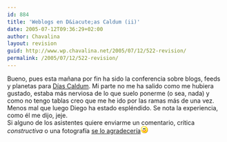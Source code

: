 ```yaml
---
id: 884
title: 'Weblogs en D&iacute;as Caldum (ii)'
date: 2005-07-12T09:36:29+02:00
author: Chavalina
layout: revision
guid: http://www.wp.chavalina.net/2005/07/12/522-revision/
permalink: /2005/07/12/522-revision/
---
```

Bueno, pues esta ma&ntilde;ana por fin ha sido la conferencia sobre blogs, feeds y planetas para <a href="http://diascaldum.um.es" target="_blank">D&iacute;as Caldum</a>. Mi parte no me ha salido como me hubiera gustado, estaba más nerviosa de lo que suelo ponerme (o sea, nada) y como no tengo tablas creo que me he ido por las ramas más de una vez. Menos mal que luego Diego ha estado espléndido. Se nota la experiencia, como él me dijo, jeje.  
Si alguno de los asistentes quiere enviarme un comentario, cr&iacute;tica _constructiva_ o una fotograf&iacute;a <a href="mailto:chavalina@gmail.com" target="_blank">se lo agradecer&iacute;a</a>![emo](/imagenes/emoticonos/sonrisa.gif)